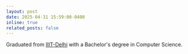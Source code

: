```yaml
---
layout: post
date: 2025-04-31 15:59:00-0400
inline: true
related_posts: false
---
```


Graduated from [IIIT-Delhi](https://iiitd.ac.in/) with a Bachelor's degree in Computer Science.
